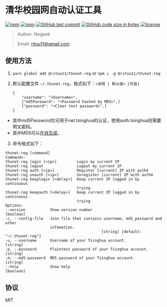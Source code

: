 # 清华校园网自动认证工具

[![npm](https://img.shields.io/npm/v/@ritou11/thunet-reg.svg?style=flat-square)](https://www.npmjs.com/package/@ritou11/thunet-reg)
[![npm](https://img.shields.io/npm/dt/@ritou11/thunet-reg.svg?style=flat-square)](https://www.npmjs.com/package/@ritou11/thunet-reg)
[![GitHub last commit](https://img.shields.io/github/last-commit/ritou11/thunet-reg.svg?style=flat-square)](https://github.com/ritou11/thunet-reg)
[![GitHub code size in bytes](https://img.shields.io/github/languages/code-size/ritou11/thunet-reg.svg?style=flat-square)](https://github.com/ritou11/thunet-reg)
[![license](https://img.shields.io/github/license/ritou11/thunet-reg.svg?style=flat-square)](https://github.com/ritou11/thunet-reg/blob/master/LICENSE.md)

> Author: Nogeek
>
> Email: ritou11@gmail.com

## 使用方法

1. ```yarn global add @ritou11/thunet-reg``` or ```npm i -g @ritou11/thunet-reg```
2. 默认配置文件 ```~/.thunet-reg```，格式如下：```<说明 | 默认值> [可选]```

   ```
   {
       "username": "<Username>",
       ["md5Password": "<Password hashed by MD5>",]
       ["password": "<Clear text password>",]
   }
   ```
* 其中md5Password仅可用于net.tsinghua的认证，使用auth.tsinghua则需要明文密码。
* 其中MD5可以[在线生成](http://www.miraclesalad.com/webtools/md5.php)。
3. 命令格式如下：
  ```
  thunet-reg [command]
Commands:
  thunet-reg login [<ip>]         Login my current IP
  thunet-reg logout               Logout my current IP
  thunet-reg auth [<ip>]          Register [current] IP with auth4
  thunet-reg unauth [<ip>]        Unregister [current] IP with auth4
  thunet-reg keeplogin [<delay>]  Keep current IP logged in by continuous
                                  trying
  thunet-reg keepauth [<delay>]   Keep current IP logged in by continuous
                                  trying
Options:
  --version           Show version number                              [boolean]
  -c, --config-file   Json file that contains username, md5_password and other
                      infomation.
                                             [string] [default: "~/.thunet-reg"]
  -u, --username      Username of your Tsinghua account.                [string]
  -p, --password      Plaintext password of your Tsinghua account.      [string]
  -m, --md5-password  MD5 password of your Tsinghua account.            [string]
  --help              Show help                                        [boolean]
  ```

## 协议

MIT
